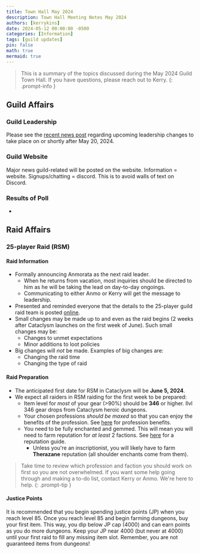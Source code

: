 ```yaml
---
title: Town Hall May 2024
description: Town Hall Meeting Notes May 2024
authors: [kerrykins]
date: 2024-05-12 00:00:00 -0500
categories: [Information]
tags: [guild updates]
pin: false
math: true
mermaid: true
---
```


> This is a summary of the topics discussed during the May 2024 Guild Town Hall. If you have questions, please reach out to Kerry.
{: .prompt-info }

## Guild Affairs

### Guild Leadership

Please see the [recent news post](https://enclavewow.github.io/posts/Officer-Team-Changes/) regarding upcoming leadership changes to take place on or shortly after May 20, 2024.

### Guild Website

Major news guild-related will be posted on the website. Information = website. Signups/chatting = discord. This is to avoid walls of text on Discord. 

### Results of Poll

- 

## Raid Affairs

### 25-player Raid (RSM)

#### Raid Information

- Formally announcing Anmorata as the next raid leader.
	- When he returns from vacation, most inquiries should be directed to him as he will be taking the lead on day-to-day ongoings.
	- Communicating to either Anmo or Kerry will get the message to leadership.
- Presented and reminded everyone that the details to the 25-player guild raid team is posted [online](https://enclavewow.github.io/posts/Enclave-Raiding-in-Cataclysm/).
- Small changes may be made up to and even as the raid begins (2 weeks after Cataclysm launches on the first week of June). Such small changes may be:
	- Changes to unmet expectations
	- Minor additions to loot policies
- Big changes will *not* be made. Examples of big changes are:
	- Changing the raid time
	- Changing the type of raid

#### Raid Preparation 

- The anticipated first date for RSM in Cataclysm will be __June 5, 2024__. 
- We expect all raiders in RSM raiding for the first week to be prepared:
	- Item level for *most* of your gear (>90%) should be **346** or higher. Ilvl 346 gear drops from Cataclysm heroic dungeons.
	- Your chosen professions *should be maxed* so that you can enjoy the benefits of the profession. See [here](https://www.warcrafttavern.com/cataclysm/guides/all-profession-bonuses-perks-cataclysm/) for profession benefits. 
	- You need to be fully enchanted and gemmed. This will mean you will need to farm reputation for *at least* 2 factions. See [here](https://www.wowhead.com/cata/guide/avengers-of-hyjal-reputation-rewards) for a reputation guide. 
		- Unless you're an inscriptionist, you will likely have to farm **Therazane** reputation (all shoulder enchants come from them). 
  
> Take time to review which profession and faction you should work on first so you are not overwhelmed. If you want some help going through and making a to-do list, contact Kerry or Anmo. We're here to help.
{: .prompt-tip }

#### Justice Points

It is recommended that you begin spending justice points (JP) when you reach level 85. Once you reach level 85 and begin farming dungeons, buy your first item. This way, you dip below JP cap (4000) and can earn points as you do more dungeons. Keep your JP near 4000 (but never at 4000) until your first raid to fill any missing item slot. Remember, you are not guaranteed items from dungeons!

